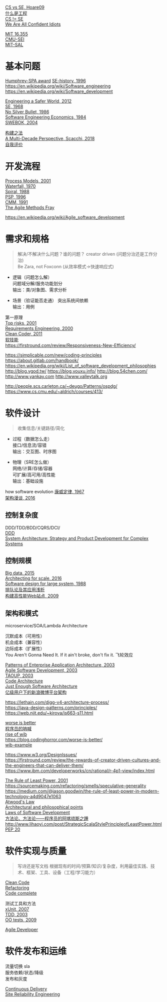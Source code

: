 [CS vs SE, Hoare09](https://reinout.vanrees.org/weblog/2009/07/01/ep-keynote.html)  
[什么是工程](https://en.wikipedia.org/wiki/Engineering)  
[CS != SE](http://www.cnblogs.com/buaashine/archive/2012/12/12/2813931.html)  
[We Are All Confident Idiots](https://www.guokr.com/article/439517/)  

[MIT 16.355](http://sunnyday.mit.edu/16.355/)  
[CMU-SEI](https://sei.cmu.edu/)  
[MIT-SAL](http://systemarchitect.mit.edu/index.php)  

# 基本问题
[Humphrey-SPA award](https://resources.sei.cmu.edu/news-events/events/watts/watts.cfm)
[SE-history, 1996](https://www.dagstuhl.de/Reports/96/9635.pdf)
https://en.wikipedia.org/wiki/Software_engineering
https://en.wikipedia.org/wiki/Software_development

[Engineering a Safer World, 2012](http://sunnyday.mit.edu/safer-world/index.html)  
[SE, 1968](http://homepages.cs.ncl.ac.uk/brian.randell/NATO/nato1968.PDF)  
[No Silver Bullet, 1986](http://sunnyday.mit.edu/16.355/BrooksNoSilverBullet2.html)  
[Software Engineering Economics, 1984](http://csse.usc.edu/TECHRPTS/1984/usccse84-500/usccse84-500.pdf)  
[SWEBOK, 2004](https://www.computer.org/web/swebok/index)  

[构建之法](https://book.douban.com/subject/27069503/)  
[A Multi-Decade Perspective, Scacchi, 2018](https://www.ics.uci.edu/~wscacchi/Papers/New/IEEE-Computer-Scacchi-2018.pdf)  
[自我评价](http://www.cnblogs.com/xinz/p/3852177.html)

# 开发流程
[Process Models, 2001](https://www.ics.uci.edu/~wscacchi/Papers/SE-Encyc/Process-Models-SE-Encyc.pdf)  
[Waterfall, 1970](http://www-scf.usc.edu/~csci201/lectures/Lecture11/royce1970.pdf)  
[Spiral, 1988](http://www-scf.usc.edu/~csci201/lectures/Lecture11/boehm1988.pdf)  
[PSP, 1996](http://www.star.cc.gatech.edu/documents/SpencerRugabear/psp.pdf)  
[CMM, 1991](http://sunnyday.mit.edu/16.355/cmm.pdf)  
[The Agile Methods Fray](http://www-scf.usc.edu/~csci201/lectures/Lecture11/demarco2002.pdf)  

https://en.wikipedia.org/wiki/Agile_software_development  

# 需求和规格
> 解决/不解决什么问题？谁的问题？
creator driven (问题分治还是工作分治)  
Be Zara, not Foxconn (从效率模式->快速响应式)  

* 逻辑（问题怎么解）  
  问题域分解/服务功能划分  
  输出：类/对象图、需求分析 
  
* 场景（验证能否走通）
  突出系统间依赖  
  输出：用例

第一原理  
[Top risks, 2001](http://sunnyday.mit.edu/16.355/lawrence-requirements.pdf)  
[Requirements Engineering, 2000](http://mcs.open.ac.uk/ban25/papers/sotar.re.pdf)  
[Clean Coder, 2011](https://book.douban.com/subject/11614538/)  
[软技能](https://book.douban.com/subject/26835090/)  
https://firstround.com/review/Responsiveness-New-Efficiency/  

https://simplicable.com/new/coding-principles  
https://about.gitlab.com/handbook/  
https://en.wikipedia.org/wiki/List_of_software_development_philosophies
http://blog.vgod.tw/
https://blog.youxu.info/
http://blog.54chen.com/
http://www.yankay.com
http://www.valleytalk.org

http://people.scs.carleton.ca/~deugo/Patterns/ospdg/
https://www.cs.cmu.edu/~aldrich/courses/413/

# 软件设计
> 收集信息/关键路径/简化

* 过程（数据怎么走）  
  接口/信息流/容错  
  输出：交互图、时序图  

* 物理（SRE怎么做）  
  网络/计算/存储/容器  
  可扩展/高可用/高性能  
  输出：基础设施 

how software evolution
[康威定律, 1967](http://www.melconway.com/Home/Conways_Law.html)  
[架构漫谈, 2016](https://www.infoq.cn/article/an-informal-discussion-on-architecture-part01)   

## 控制复杂度
DDD/TDD/BDD/CQRS/DCI/  
[DDD](https://book.douban.com/subject/1418618/)  
[System Architecture: Strategy and Product Development for Complex Systems](https://book.douban.com/subject/26938710/)  

## 控制规模

[Big data, 2015](https://book.douban.com/subject/10438832/)  
[Architecting for scale, 2016](https://book.douban.com/subject/27071892/)  
[Software design for large system, 1988](https://web.njit.edu/~kirova/BC-SDP.pdf)  
[排队论及其应用浅析](https://www.slideshare.net/frogd/ss-27959518)  
[构建高性能Web站点, 2009](https://book.douban.com/subject/3924175/)  

## 架构和模式
microservice/SOA/Lambda Architecture  

沉默成本（可用性）  
机会成本（兼容性）  
边际成本（扩展性）  
You Aren't Gonna Need It.
If it ain't broke, don't fix it.
飞轮效应

[Patterns of Enterprise Application Architecture, 2003](https://book.douban.com/subject/1230559/)  
[Agile Software Development, 2003](https://book.douban.com/subject/1140457/)  
[TAOUP, 2003](https://book.douban.com/subject/5387401/)  
[Code Architecture](https://book.douban.com/subject/30333919/)  
[Just Enough Software Architecture](https://book.douban.com/subject/24872314/)  
[亿级用户下的新浪微博平台架构](https://www.infoq.cn/article/weibo-platform-archieture)  

https://lethain.com/digg-v4-architecture-process/  
https://java-design-patterns.com/principles/  
https://web.njit.edu/~kirova/is663-s11.html  

[worse is better](http://dreamsongs.com/WorseIsBetter.html)  
[程序员的呐喊](https://book.douban.com/subject/25884108/)  
[rise of wib](http://dreamsongs.com/RiseOfWorseIsBetter.html)  
https://blog.codinghorror.com/worse-is-better/  
[wib-example](https://stackoverflow.com/questions/471544/worse-is-better-is-there-an-example)  

https://www.w3.org/DesignIssues/  
https://firstround.com/review/the-rewards-of-creator-driven-cultures-and-the-engineers-that-can-deliver-them/  
https://www.ibm.com/developerworks/cn/rational/r-4p1-view/index.html  

[The Rule of Least Power, 2001](https://www.w3.org/2001/tag/doc/leastPower.html)  
https://sourcemaking.com/refactoring/smells/speculative-generality  
https://medium.com/@jason.goodwin/the-rule-of-least-power-in-modern-technology-a4d9047e1063  
[Atwood's Law](https://blog.codinghorror.com/the-principle-of-least-power/)  
[Architectural and philosophical points](https://www.w3.org/DesignIssues/)  
[Laws of Software Development](http://www.globalnerdy.com/2007/07/18/laws-of-software-development/)  
[方法论、方法论——程序员的阿喀琉斯之踵](http://mindhacks.cn/2008/10/29/methodology-for-programmers/)  
http://www.lihaoyi.com/post/StrategicScalaStylePrincipleofLeastPower.html  
[PEP 20](https://www.python.org/dev/peps/pep-0020/)  

# 软件实现与质量
> 写诗还是写文档
根据现有的时间/预算/知识/复杂度，利用最佳实践、技术、框架、工具、设备（工程/学习能力）

[Clean Code](https://book.douban.com/subject/5442024/)  
[Refactoring](https://book.douban.com/subject/4262627/)  
[Code complete](https://book.douban.com/subject/1477390/)  

测试工具和方法  
[xUnit, 2007](https://book.douban.com/subject/1859393/)  
[TDD, 2003](https://book.douban.com/subject/1229924/)  
[OO tests, 2009](https://book.douban.com/subject/4156589/)  

[Agile Developer](https://book.douban.com/subject/4164024/)

# 软件发布和运维
流量切换 sla  
服务依赖/状态/降级  
发布和灰度   

[Continuous Delivery](https://book.douban.com/subject/6862062/)  
[Site Reliability Engineering](https://book.douban.com/subject/26875239/)  